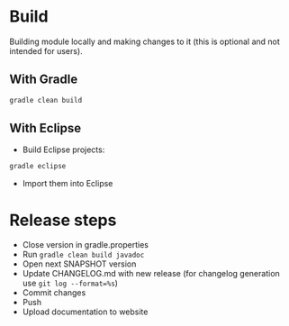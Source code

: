 # Build

Building  module locally and making changes to it (this is optional and not intended for users).

## With Gradle

``` bash
gradle clean build
```

## With Eclipse

- Build Eclipse projects:

``` bash
gradle eclipse
```

- Import them into Eclipse

# Release steps

- Close version in gradle.properties
- Run `gradle clean build javadoc`
- Open next SNAPSHOT version
- Update CHANGELOG.md with new release (for changelog generation use `git log --format=%s`)
- Commit changes
- Push
- Upload documentation to website

